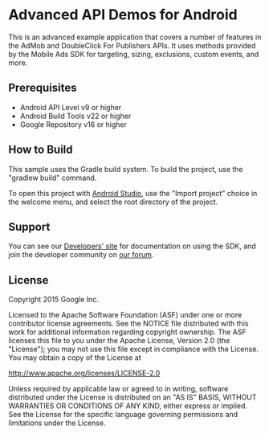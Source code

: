 Advanced API Demos for Android
==============================

This is an advanced example application that covers a number of features in
the AdMob and DoubleClick For Publishers APIs. It uses methods provided by the
Mobile Ads SDK for targeting, sizing, exclusions, custom events, and more.

Prerequisites
-------------

- Android API Level v9 or higher
- Android Build Tools v22 or higher
- Google Repository v16 or higher

How to Build
------------

This sample uses the Gradle build system. To build the project, use the
"gradlew build" command.

To open this project with
[Android Studio](http://developer.android.com/sdk/index.html), use the "Import
project" choice in the welcome menu, and select the root directory of the
project.

Support
-------

You can see our [Developers' site](https://developers.google.com/mobile-ads-sdk/)
for documentation on using the SDK, and join the developer community on
[our forum](https://groups.google.com/forum/#!forum/google-admob-ads-sdk).

License
-------

Copyright 2015 Google Inc.

Licensed to the Apache Software Foundation (ASF) under one or more contributor
license agreements.  See the NOTICE file distributed with this work for
additional information regarding copyright ownership.  The ASF licenses this
file to you under the Apache License, Version 2.0 (the "License"); you may not
use this file except in compliance with the License.  You may obtain a copy of
the License at

http://www.apache.org/licenses/LICENSE-2.0

Unless required by applicable law or agreed to in writing, software
distributed under the License is distributed on an "AS IS" BASIS, WITHOUT
WARRANTIES OR CONDITIONS OF ANY KIND, either express or implied.  See the
License for the specific language governing permissions and limitations under
the License.
